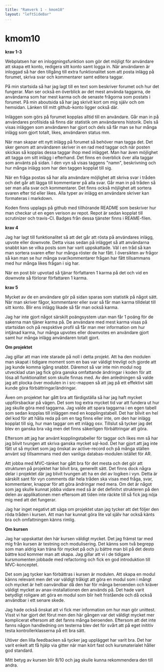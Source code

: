```yaml
---
title: "Ramverk 1 - kmom10"
layout: "leftSideBar"
...
```

kmom10
=========================

**krav 1-3**

Webplatsen har en inloggningsfunktion som gör det möjligt för användare att skapa ett konto, redigera sitt konto samt logga in. När användaren är inloggad så har den tillgång till extra funktionalitet som att posta inlägg på forumet, skriva svar och kommentarer samt editera taggar.

På min startsida så har jag lagt till en text som beskriver forumet och hur det fungerar. Man ser också en överblick av det mest använda taggarna, de användarna som har mest karma och de senaste frågorna som postats i forumet. På min aboutsida så har jag skrivit kort om mig själv och om hemsidan. Länken till mitt github-konto ligger också där.

Inläggen som görs på forumet kopplas alltid till en användare. Går man in på användares profilsida så finns där statistik om användarens historik. Dels så visas inläggen som användaren har gjort och dels så får man se hur många inlägg som gjort totalt, likes, användaren status mm.

När man skapar ett nytt inlägg på forumet så behöver man tagga det. Det sker genom att användaren skriver in en rad med taggar och när posten skickas så kopplas dessa taggar ihop med inlägget. Man har även möjlighet att tagga om sitt inlägg i efterhand. Det finns en överblick över alla taggar som använts på sidan. I den vyn så visas taggens "namn",  beskrivning och hur många inlägg som har den taggen kopplat till sig.

När en fråga postas så har alla användare möjlighet att skriva svar i tråden och det går att lägga till kommentarer på alla svar. Går man in på tråden så ser man alla svar och kommentarer. Det finns också möjlighet att sortera svaren efter tid eller likes. Alla typer av inlägg en användare skriver kan formateras i markdown.

Koden finns upplags på github med tillhörande README som beskriver hur man checkar ut en egen verison av repot. Repot är sedan kopplat till scrutinizer och travis-CI. Badges från dessa tjänster finns i REAME-filen.

**krav 4**

Jag har lagt till funktionalitet så att det går att rösta på användares inlägg, upvote eller downvote. Detta visas sedan på inlägget så att användarna snabbt kan se vilka posts som har varit uppskattade. Väl i en tråd så kan man sortera svaren efter hur många röster de har fått. I översikten av frågor så kan man se hur många svar/kommentarer frågan har fått tillsammans med hur många likes frågan i sig har.

När en post blir upvotad så tjänar författaren 1 karma på det och vid en downvote så förlorar författaren 1 karma.

**krav 5**

Mycket av de en användare gör på sidan sparas som statistik på något sätt. När man skriver fågor, kommentarer eller svar så får man karma tilldelat till sitt konto. Blir ens inlägg likade så får man också karma.

Jag har inte gjort något särskilt poängsystem utan man får 1 poäng för de sakerna man tjäner karma på. De användare med mest karma visas på startsidan och på respsktive profil så får man mer information om hur intjänad karma, hur många upvotes eller downvotes en användare gjort samt hur många inlägg användaren totalt gjort.


**Om projektet**

Jag gillar att man inte starade på noll i detta projekt. Att ha den modulen man skapat i tidigare moment som en bas var väldigt trevligt och gjorde att jag kunde komma igång snabbt. Däremot så var inte min modul nog utvecklad utan jag fick göra ganska omfattande ändringar i koden för att lösa all funktionalitet som skulle finnas med. Av den anledningen så valde jag att plocka över modulen in i src-mappen så att jag på ett effektivt sätt kunde göra förbättringar/ändringar.

Även om projektet har gått bra att färdigställa så har jag haft mycket uppförsbackar på vägen. Det som tog extra mycket tid var att fundera ut hur jag skulle göra med taggarna. Jag valde att spara taggarna i en egen tabell som sedan kopplas till inläggen med en kopplingstabell. Det har blivit en hel del kod för att hålla reda på om en tag finns eller inte, om den har inlägg kopplat till sig, hur man taggar om ett inlägg osv. Tillslut så tycker jag det blev en ganska bra väg men det finns säkerligen förbättringar att göra.

Eftersom att jag har använt kopplingstabeller för taggar och likes mm så har jag blivit tvungen att skriva ganska mycket sql-kod. Det har gjort att jag inte fått ut så mycket som jag önskat av active-record och på många ställen använt sql tillsammans med den vanliga databas-modulen istället för AR.

Att jobba med MVC-tänket har gått bra för det mesta och det gör att strukturen på projektet har blivit bra, generellt sätt. Det finns dock några delar i projektet där jag blivit tvungen att ha en del av logiken i vyn. Detta är särskilt sant för vyn comments där hela tråden ska visas med fråga, svar, kommentarer, knappar för att göra ändringar med mera. Om det är något som jag skulle kunnat jobba vidare med så är det definitvt strukteren på den delen av applikationen men eftersom att tiden inte räckte till så fick jag nöja mig med att det fungerar.

Jag har inget negativt att säga om projektet utan jag tycker att det följer den röda tråden i kursen. Att man har kunnat göra lite val själv har också känts bra och omfattningen känns rimlig.


**Om kursen**

Jag har uppskattat den här kursen väldigt mycket. Det jag främst tar med mig från kursen är testning och modulisering. Det känns som två begrepp som man aldrig kan träna för mycket på och ju bättre man bli på det desto bättre kod kommer man att skapa. Jag gillar att vi i de tidigare kursmomenten jobbade med refactoring och fick en god introduktion till MVC-konceptet.

Det som jag tycker kan förbättras i kursen är modulen. Att skapa en modul känns relevant men det var väldigt tråkigt att göra en modul som i mångt och mycket är helt oanvändbar då den har för många beroenden och kräver väldigt mycket av anax-installationen den används på. Det hade varit betydligt roligare att göra en modul som blir helt fristående och då också användbar i ett senare skede.

Jag hade också önskat att vi fick mer information om hur man gör unittest. Visst vi har gjort det förut men den här gången var det väldigt mycket mer komplicerat eftersom att det fanns många beroenden. Eftersom att det inte fanns någon handledning om testerna blev det för svårt att på eget inititiv testa kontrollerklasserna på ett bra sätt.

Utöver den lilla feedbacken så tycker jag upplägget har varit bra. Det har varit enkelt att få hjälp via gitter när man kört fast och kursmaterialet håller god standard.

Mitt betyg av kursen blir 8/10 och jag skulle kunna rekommendera den till andra.  
